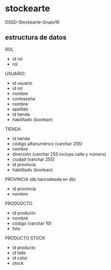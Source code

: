 # stockearte
DSSD-Stockearte-Grupo16

## estructura de datos
ROL
- id rol
- rol
  
USUARIO:
- id usuario
- id rol
- nombre 
- contraseña
- nombre
- apellido
- id tienda
- habilitado (boolean)

TIENDA
- id tienda
- código alfanumérico (varchar 255)
- nombre 
- dirección (varchar 255 incluye calle y número)
- ciudad (varchar 255)
- id provincia
- habilitado (boolean)

PROVINCIA (db harcodeada en db)
- id provincia
- nombre
  
PRODUDCTO
- id producto
- nombre
- código (varchar 10)
- foto

PRODUCTO STOCK
- id producto
- id talle
- id color
- stock 
